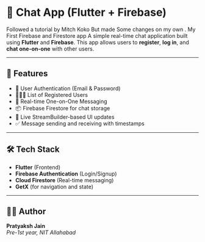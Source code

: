 # 💬  Chat App (Flutter + Firebase)

Followed a tutorial by Mitch Koko But made Some changes on my own . My First Firebase and Firestore app
A simple real-time chat application built using **Flutter** and **Firebase**. This app allows users to **register**, **log in**, and **chat one-on-one** with other users.

---

## 🚀 Features

- 🔐 User Authentication (Email & Password)
- 🧑‍🤝‍🧑 List of Registered Users
- 💬 Real-time One-on-One Messaging
- 📦 Firebase Firestore for chat storage
- 🔄 Live StreamBuilder-based UI updates
- ✅ Message sending and receiving with timestamps

---

## 🛠️ Tech Stack

- **Flutter** (Frontend)
- **Firebase Authentication** (Login/Signup)
- **Cloud Firestore** (Real-time messaging)
- **GetX** (for navigation and state)

---

## 👨‍💻 Author

**Pratyaksh Jain**  
_Pre-1st year, NIT Allahabad_

